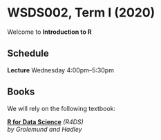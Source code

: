# WSDS002, Term I (2020)

Welcome to **Introduction to R** 

## Schedule

**Lecture** Wednesday 4:00pm–5:30pm


## Books

We will rely on the following textbook:

**[R for Data Science](https://r4ds.had.co.nz/)** *(R4DS)*
<br>*by Grolemund and Hadley*
